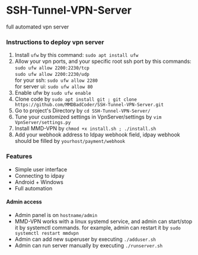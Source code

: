 # SSH-Tunnel-VPN-Server

full automated vpn server

<h3>Instructions to deploy vpn server</h3>
<ol>
    <li>Install <code>ufw</code> by this command:
    <code>sudo apt install ufw</code>
    </li>
    <li>Allow your vpn ports, and your specific root ssh port
    by this commands:
        <br>
        <code>sudo ufw allow 2200:2230/tcp</code>
        <br>
        <code>sudo ufw allow 2200:2230/udp</code>
        <br>
        for your ssh: <code>sudo ufw allow 2280</code>
        <br>
        for server ui: <code>sudo ufw allow 80</code> 
</li>
<li>Enable ufw by <code>sudo ufw enable</code></li>
<li>Clone code by <code>sudo apt install git ; git clone https://github.com/MMDBadCoder/SSH-Tunnel-VPN-Server.git</code></li>
<li>Go to project's Directory by <code>cd SSH-Tunnel-VPN-Server/</code></li>
<li>Tune your customized settings in VpnServer/settings by <code>vim VpnServer/settings.py</code></li>
<li>Install MMD-VPN by <code>chmod +x install.sh ; ./install.sh</code></li>
<li>Add your webhook address to Idpay webhook field, idpay webhook should be filled by <code>yourhost/payment/webhook</code></li>
</ol>

<h3>Features</h3>
<ul>
    <li>Simple user interface</li>
    <li>Connecting to idpay</li>
    <li>Android + Windows</li>
    <li>Full automation</li>
</ul>

<h4>Admin access</h4>
<ul>
    <li>Admin panel is on <code>hostname/admin</code></li>
    <li>MMD-VPN works with a linux systemd service, and admin can start/stop it by systemctl commands.
for example, admin can restart it by <code>sudo systemctl restart mmdvpn</code></li>
<li>Admin can add new superuser by executing <code>./adduser.sh</code></li>
<li>Admin can run server manually by executing <code>./runserver.sh</code></li>
</ul>
